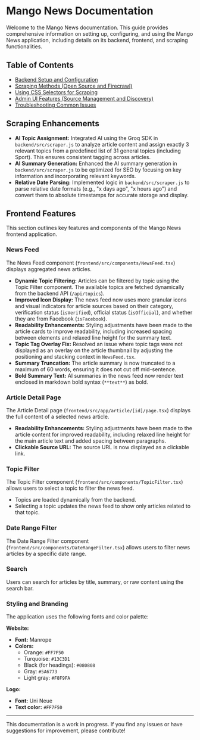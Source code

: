 # Mango News Documentation

Welcome to the Mango News documentation. This guide provides comprehensive information on setting up, configuring, and using the Mango News application, including details on its backend, frontend, and scraping functionalities.

## Table of Contents

- [Backend Setup and Configuration](backend-setup.md)
- [Scraping Methods (Open Source and Firecrawl)](scraping-methods.md)
- [Using CSS Selectors for Scraping](css-selectors.md)
- [Admin UI Features (Source Management and Discovery)](admin-ui.md)
- [Troubleshooting Common Issues](troubleshooting.md)

## Scraping Enhancements

- **AI Topic Assignment:** Integrated AI using the Groq SDK in `backend/src/scraper.js` to analyze article content and assign exactly 3 relevant topics from a predefined list of 31 general topics (including Sport). This ensures consistent tagging across articles.
- **AI Summary Generation:** Enhanced the AI summary generation in `backend/src/scraper.js` to be optimized for SEO by focusing on key information and incorporating relevant keywords.
- **Relative Date Parsing:** Implemented logic in `backend/src/scraper.js` to parse relative date formats (e.g., "x days ago", "x hours ago") and convert them to absolute timestamps for accurate storage and display.

## Frontend Features

This section outlines key features and components of the Mango News frontend application.

### News Feed

The News Feed component (`frontend/src/components/NewsFeed.tsx`) displays aggregated news articles.

- **Dynamic Topic Filtering:** Articles can be filtered by topic using the Topic Filter component. The available topics are fetched dynamically from the backend API (`/api/topics`).
- **Improved Icon Display:** The news feed now uses more granular icons and visual indicators for article sources based on their category, verification status (`isVerified`), official status (`isOfficial`), and whether they are from Facebook (`isFacebook`).
- **Readability Enhancements:** Styling adjustments have been made to the article cards to improve readability, including increased spacing between elements and relaxed line height for the summary text.
- **Topic Tag Overlay Fix:** Resolved an issue where topic tags were not displayed as an overlay on the article thumbnail by adjusting the positioning and stacking context in `NewsFeed.tsx`.
- **Summary Truncation:** The article summary is now truncated to a maximum of 60 words, ensuring it does not cut off mid-sentence.
- **Bold Summary Text:** AI summaries in the news feed now render text enclosed in markdown bold syntax (`**text**`) as bold.

### Article Detail Page

The Article Detail page (`frontend/src/app/article/[id]/page.tsx`) displays the full content of a selected news article.

- **Readability Enhancements:** Styling adjustments have been made to the article content for improved readability, including relaxed line height for the main article text and added spacing between paragraphs.
- **Clickable Source URL:** The source URL is now displayed as a clickable link.

### Topic Filter

The Topic Filter component (`frontend/src/components/TopicFilter.tsx`) allows users to select a topic to filter the news feed.

- Topics are loaded dynamically from the backend.
- Selecting a topic updates the news feed to show only articles related to that topic.

### Date Range Filter

The Date Range Filter component (`frontend/src/components/DateRangeFilter.tsx`) allows users to filter news articles by a specific date range.

### Search

Users can search for articles by title, summary, or raw content using the search bar.

### Styling and Branding

The application uses the following fonts and color palette:

**Website:**
*   **Font:** Manrope
*   **Colors:**
    *   Orange: `#FF7F50`
    *   Turquoise: `#13C3D1`
    *   Black (for headings): `#080808`
    *   Gray: `#5A6773`
    *   Light gray: `#F8F9FA`

**Logo:**
*   **Font:** Uni Neue
*   **Text color:** `#FF7F50`

---

This documentation is a work in progress. If you find any issues or have suggestions for improvement, please contribute!
